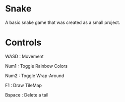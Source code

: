 # Snake
A basic snake game that was created as a small project.

# Controls
WASD   : Movement

Num1   : Toggle Rainbow Colors

Num2   : Toggle Wrap-Around

F1     : Draw TileMap

Bspace : Delete a tail
